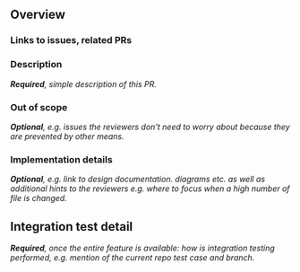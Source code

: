 <!-- markdownlint-disable MD041 -->

## Overview

<!-- markdownlint-enable MD041 -->

### Links to issues, related PRs

### Description

_**Required**, simple description of this PR._

### Out of scope

_**Optional**, e.g. issues the reviewers don't need to worry about because they are prevented by other means._

### Implementation details

_**Optional**, e.g. link to design documentation. diagrams etc. as well as additional hints to the reviewers e.g. where to focus when a high number of file is changed._

## Integration test detail

_**Required**, once the entire feature is available: how is integration testing performed, e.g. mention of the current repo test case and branch._
